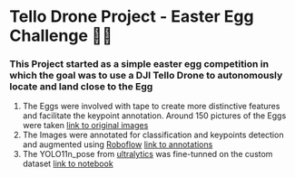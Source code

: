 # Tello Drone Project - Easter Egg Challenge 🐇🥚

### This Project started as a simple easter egg competition in which the goal was to use a DJI Tello Drone to autonomously locate and land close to the Egg

1. The Eggs were involved with tape to create more distinctive features and facilitate the keypoint annotation. Around 150 pictures of the Eggs were taken [link to original images](/Eggs_Pose_Images) 
2. The Images were annotated for classification and keypoints detection and augmented using [Roboflow](https://roboflow.com/) [link to annotations](/Egg_Pose_Labeled)
3. The YOLO11n_pose from [ultralytics](https://docs.ultralytics.com/tasks/pose/) was fine-tunned on the custom dataset [link to notebook](/Pose_Yolo.ipynb)
